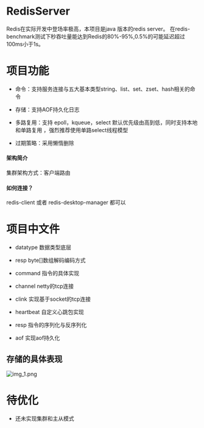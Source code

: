 


# RedisServer

Redis在实际开发中登场率极高，本项目是java 版本的redis server。
在redis-benchmark测试下秒吞吐量能达到Redis的80%-95%,0.5%的可能延迟超过100ms小于1s。


# 项目功能
- 命令：支持服务连接与五大基本类型string、list、set、zset、hash相关的命令

- 存储：支持AOF持久化日志

- 多路复用：支持 epoll，kqueue，select 默认优先级由高到低，同时支持本地和单路复用
，强烈推荐使用单路select线程模型

- 过期策略：采用懒惰删除


#### 架构简介

集群架构方式：客户端路由



####  如何连接？

redis-client 或者 redis-desktop-manager 都可以





# 项目中文件
- datatype 数据类型底层

- resp byte[]数组解码编码方式

- command 指令的具体实现

- channel netty的tcp连接
- clink 实现基于socket的tcp连接
- heartbeat 自定义心跳包实现
- resp 指令的序列化与反序列化
- aof 实现aof持久化

## 存储的具体表现

![img_1.png](img_1.png)

# 待优化
- 还未实现集群和主从模式

